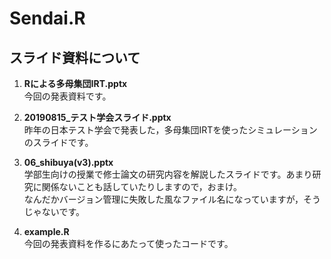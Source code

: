 # Sendai.R

## スライド資料について
1. **Rによる多母集団IRT.pptx**  
今回の発表資料です。  

2. **20190815_テスト学会スライド.pptx**  
昨年の日本テスト学会で発表した，多母集団IRTを使ったシミュレーションのスライドです。  

3. **06_shibuya(v3).pptx**  
学部生向けの授業で修士論文の研究内容を解説したスライドです。あまり研究に関係ないことも話していたりしますので，おまけ。  
なんだかバージョン管理に失敗した風なファイル名になっていますが，そうじゃないです。  

4. **example.R**  
今回の発表資料を作るにあたって使ったコードです。  
